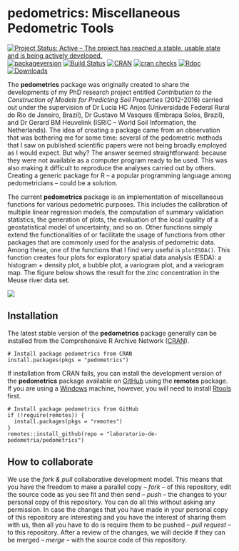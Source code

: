 <!-- Generated by knitr: do not edit by hand. Please edit the content in README.Rmd -->

# pedometrics: Miscellaneous Pedometric Tools

[![Project Status: Active – The project has reached a stable, usable
state and is being actively
developed.](http://www.repostatus.org/badges/latest/active.svg)](http://www.repostatus.org/#active)
[![packageversion](https://img.shields.io/badge/devel%20version-0.11.1-firebrick.svg?style=flat-square)](commits/master)
[![Build
Status](https://travis-ci.org/samuel-rosa/pedometrics.svg?branch=master)](https://travis-ci.org/samuel-rosa/pedometrics)
[![CRAN](https://www.r-pkg.org/badges/version/pedometrics)](https://cran.r-project.org/package=pedometrics)
[![cran
checks](https://cranchecks.info/badges/worst/pedometrics)](https://cran.r-project.org/web/checks/check_results_pedometrics.html)
[![Rdoc](http://www.rdocumentation.org/badges/version/pedometrics)](http://www.rdocumentation.org/packages/pedometrics)
[![Downloads](http://cranlogs.r-pkg.org/badges/pedometrics?color=brightgreen)](http://www.r-pkg.org/pkg/pedometrics)

The **pedometrics** package was originally created to share the
developments of my PhD research project entitled *Contribution to the
Construction of Models for Predicting Soil Properties* (2012-2016)
carried out under the supervision of Dr Lucia HC Anjos (Universidade
Federal Rural do Rio de Janeiro, Brazil), Dr Gustavo M Vasques (Embrapa
Solos, Brazil), and Dr Gerard BM Heuvelink (ISRIC – World Soil
Information, the Netherlands). The idea of creating a package came from
an observation that was bothering me for some time: several of the
pedometric methods that I saw on published scientific papers were not
being broadly employed as I would expect. But why? The answer seemed
straightforward: because they were not available as a computer program
ready to be used. This was also making it difficult to reproduce the
analyses carried out by others. Creating a generic package for R – a
popular programming language among pedometricians – could be a solution.

The current **pedometrics** package is an implementation of
miscellaneous functions for various pedometric purposes. This includes
the calibration of multiple linear regression models, the computation of
summary validation statistics, the generation of plots, the evaluation
of the local quality of a geostatistical model of uncertainty, and so
on. Other functions simply extend the functionalities of or facilitate
the usage of functions from other packages that are commonly used for
the analysis of pedometric data. Among these, one of the functions that
I find very useful is `plotESDA()`. This function creates four plots for
exploratory spatial data analysis (ESDA): a histogram + density plot, a
bubble plot, a variogram plot, and a variogram map. The figure below
shows the result for the zinc concentration in the Meuse river data set.

![](https://raw.githubusercontent.com/laboratorio-de-pedometria/pedometrics/master/inst/extdata/plot-esda.png)

## Installation

The latest stable version of the **pedometrics** package generally can
be installed from the Comprehensive R Archive Network
([CRAN](https://CRAN.R-project.org/package=pedometrics)).

    # Install package pedometrics from CRAN
    install.packages(pkgs = "pedometrics")

If installation from CRAN fails, you can install the development version
of the **pedometrics** package available on
[GitHub](https://github.com/laboratorio-de-pedometria/pedometrics-package)
using the **remotes** package. If you are using a
[Windows](https://cran.r-project.org/bin/windows/) machine, however, you
will need to install
[Rtools](https://cran.r-project.org/bin/windows/Rtools/) first.

    # Install package pedometrics from GitHub
    if (!require(remotes)) {
      install.packages(pkgs = "remotes")
    }
    remotes::install_github(repo = "laboratorio-de-pedometria/pedometrics")

## How to collaborate

We use the *fork & pull* collaborative development model. This means
that you have the freedom to make a parallel copy – *fork* – of this
repository, edit the source code as you see fit and then send – *push* –
the changes to your personal copy of this repository. You can do all
this without asking any permission. In case the changes that you have
made in your personal copy of this repository are interesting and you
have the interest of sharing them with us, then all you have to do is
require them to be pushed – *pull request* – to this repository. After a
review of the changes, we will decide if they can be merged – *merge* –
with the source code of this repository.
